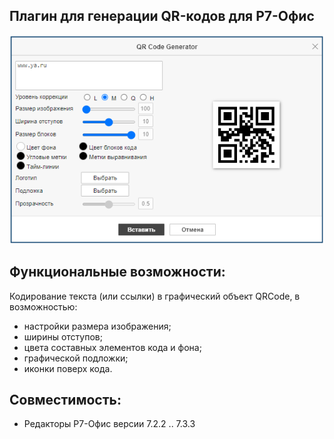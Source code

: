 ## Плагин для генерации QR-кодов для Р7-Офис

<img alt="Preview" width="590px" src="https://github.com/VNexsus/QRCode-plugin/blob/main/Preview.png">

## Функциональные возможности:
Кодирование текста (или ссылки) в графический объект QRCode, в возможностью:
*	настройки размера изображения;
*	ширины отступов;
*	цвета составных элементов кода и фона;
*	графической подложки;
*	иконки поверх кода.

  ## Совместимость:
  * Редакторы Р7-Офис версии 7.2.2 .. 7.3.3
